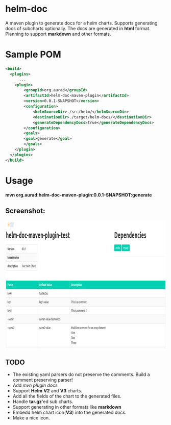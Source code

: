 # helm-doc
A maven plugin to generate docs for a helm charts. Supports generating docs of subcharts optionally. The docs are generated in **html** format. Planning to support **markdown** and other formats. 

# Sample POM 
```xml
<build>
  <plugins>
      ...
    <plugin>
        <groupId>org.aurad</groupId>
        <artifactId>helm-doc-maven-plugin</artifactId>
        <version>0.0.1-SNAPSHOT</version>
        <configuration>
            <helmSourceDir>./src/helm/</helmSourceDir>
            <destinationDir>./target/helm-docs/</destinationDir>
            <generateDependencyDocs>true</generateDependencyDocs>
        </configuration>
        <goals>
        <goal>generate</goal>
        </goals>
    </plugin>
  </plugins>
</build>
```

# Usage
**mvn org.aurad:helm-doc-maven-plugin:0.0.1-SNAPSHOT:generate**

## Screenshot: 
<img src="https://github.com/aurabhi/helm-doc/blob/main/Screenshot.png" width="600" height="400" alt="Screenshot">


## TODO
* The existing yaml parsers do not preserve the comments. Build a comment preserving parser!
* Add *mvn plugin docs*
* Support **Helm** **V2** and **V3** charts.
* Add all the fields of the chart to the generated files.
* Handle **tar.gz**'ed sub charts. 
* Support generating in other formats like **markdown**
* Embedd helm chart icon(**V3**) into the generated docs.
* Make a nice icon. 
